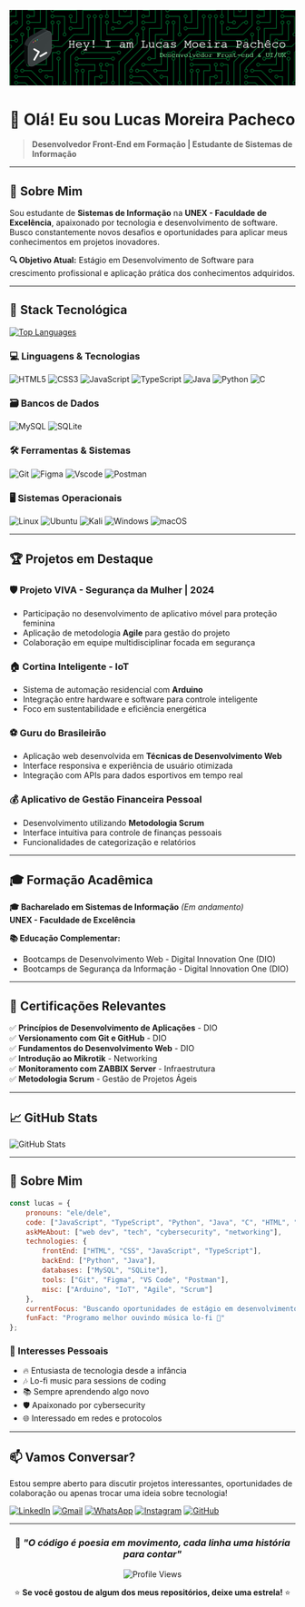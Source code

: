 ![Header](github-header-image.png)

# 👋 Olá! Eu sou Lucas Moreira Pacheco

> **Desenvolvedor Front-End em Formação | Estudante de Sistemas de Informação**

---

## 🎯 Sobre Mim

Sou estudante de **Sistemas de Informação** na **UNEX - Faculdade de Excelência**, apaixonado por tecnologia e desenvolvimento de software. Busco constantemente novos desafios e oportunidades para aplicar meus conhecimentos em projetos inovadores.

**🔍 Objetivo Atual:** Estágio em Desenvolvimento de Software para crescimento profissional e aplicação prática dos conhecimentos adquiridos.

---

## 🚀 Stack Tecnológica

[![Top Languages](https://github-readme-stats.vercel.app/api/top-langs/?username=lucaslmp2&layout=compact&theme=dracula)](https://github.com/lucaslmp2)

### 💻 Linguagens & Tecnologias
![HTML5](https://img.shields.io/badge/HTML5-E34F26?style=for-the-badge&logo=html5&logoColor=white)
![CSS3](https://img.shields.io/badge/CSS3-1572B6?style=for-the-badge&logo=css3&logoColor=white)
![JavaScript](https://img.shields.io/badge/JavaScript-F7DF1E?style=for-the-badge&logo=javascript&logoColor=black)
![TypeScript](https://img.shields.io/badge/TypeScript-007ACC?style=for-the-badge&logo=typescript&logoColor=white)
![Java](https://img.shields.io/badge/java-%23ED8B00.svg?style=for-the-badge&logo=openjdk&logoColor=white)
![Python](https://img.shields.io/badge/python-3670A0?style=for-the-badge&logo=python&logoColor=ffdd54)
![C](https://img.shields.io/badge/C-00599C?style=for-the-badge&logo=c&logoColor=white)

### 🗃️ Bancos de Dados
![MySQL](https://img.shields.io/badge/MySQL-00000F?style=for-the-badge&logo=mysql&logoColor=white)
![SQLite](https://img.shields.io/badge/SQLite-000?style=for-the-badge&logo=sqlite&logoColor=07405E)

### 🛠️ Ferramentas & Sistemas
![Git](https://img.shields.io/badge/GIT-E44C30?style=for-the-badge&logo=git&logoColor=white)
![Figma](https://img.shields.io/badge/Figma-696969?style=for-the-badge&logo=figma&logoColor=figma)
![Vscode](https://img.shields.io/badge/Vscode-007ACC?style=for-the-badge&logo=visual-studio-code&logoColor=white)
![Postman](https://img.shields.io/badge/Postman-FF6C37.svg?style=for-the-badge&logo=Postman&logoColor=white)

### 🖥️ Sistemas Operacionais
![Linux](https://img.shields.io/badge/Linux-000?style=for-the-badge&logo=linux&logoColor=FCC624)
![Ubuntu](https://img.shields.io/badge/Ubuntu-35495E?style=for-the-badge&logo=ubuntu&logoColor=2CA5E0)
![Kali](https://img.shields.io/badge/Kali-268BEE?style=for-the-badge&logo=kalilinux&logoColor=white)
![Windows](https://img.shields.io/badge/Windows-000?style=for-the-badge&logo=windows&logoColor=2CA5E0)
![macOS](https://img.shields.io/badge/mac%20os-000000?style=for-the-badge&logo=macos&logoColor=F0F0F0)

---

## 🏆 Projetos em Destaque

### 🛡️ **Projeto VIVA - Segurança da Mulher** | 2024
- Participação no desenvolvimento de aplicativo móvel para proteção feminina
- Aplicação de metodologia **Agile** para gestão do projeto
- Colaboração em equipe multidisciplinar focada em segurança

### 🏠 **Cortina Inteligente - IoT**
- Sistema de automação residencial com **Arduino**
- Integração entre hardware e software para controle inteligente
- Foco em sustentabilidade e eficiência energética

### ⚽ **Guru do Brasileirão**
- Aplicação web desenvolvida em **Técnicas de Desenvolvimento Web**
- Interface responsiva e experiência de usuário otimizada
- Integração com APIs para dados esportivos em tempo real

### 💰 **Aplicativo de Gestão Financeira Pessoal**
- Desenvolvimento utilizando **Metodologia Scrum**
- Interface intuitiva para controle de finanças pessoais
- Funcionalidades de categorização e relatórios

---

## 🎓 Formação Acadêmica

**🎓 Bacharelado em Sistemas de Informação** *(Em andamento)*  
**UNEX - Faculdade de Excelência**

**📚 Educação Complementar:**
- Bootcamps de Desenvolvimento Web - Digital Innovation One (DIO)
- Bootcamps de Segurança da Informação - Digital Innovation One (DIO)

---

## 🏅 Certificações Relevantes

✅ **Princípios de Desenvolvimento de Aplicações** - DIO  
✅ **Versionamento com Git e GitHub** - DIO  
✅ **Fundamentos do Desenvolvimento Web** - DIO  
✅ **Introdução ao Mikrotik** - Networking  
✅ **Monitoramento com ZABBIX Server** - Infraestrutura  
✅ **Metodologia Scrum** - Gestão de Projetos Ágeis  

---

## 📈 GitHub Stats

![GitHub Stats](https://github-readme-stats.vercel.app/api?username=lucaslmp2&show_icons=true&theme=dracula&include_all_commits=true&count_private=true)

---

## 🌟 Sobre Mim

```javascript
const lucas = {
    pronouns: "ele/dele",
    code: ["JavaScript", "TypeScript", "Python", "Java", "C", "HTML", "CSS"],
    askMeAbout: ["web dev", "tech", "cybersecurity", "networking"],
    technologies: {
        frontEnd: ["HTML", "CSS", "JavaScript", "TypeScript"],
        backEnd: ["Python", "Java"],
        databases: ["MySQL", "SQLite"],
        tools: ["Git", "Figma", "VS Code", "Postman"],
        misc: ["Arduino", "IoT", "Agile", "Scrum"]
    },
    currentFocus: "Buscando oportunidades de estágio em desenvolvimento",
    funFact: "Programo melhor ouvindo música lo-fi 🎵"
};
```

### 🎯 Interesses Pessoais
- 🔥 Entusiasta de tecnologia desde a infância
- 🎶 Lo-fi music para sessions de coding
- 📚 Sempre aprendendo algo novo
- 🛡️ Apaixonado por cybersecurity
- 🌐 Interessado em redes e protocolos

---

## 📫 Vamos Conversar?

Estou sempre aberto para discutir projetos interessantes, oportunidades de colaboração ou apenas trocar uma ideia sobre tecnologia!

[![LinkedIn](https://img.shields.io/badge/LinkedIn-0077B5?style=for-the-badge&logo=linkedin&logoColor=white)](https://www.linkedin.com/in/lucas-moreira-pacheco-32537620b/)
[![Gmail](https://img.shields.io/badge/Gmail-333333?style=for-the-badge&logo=gmail&logoColor=red)](mailto:lucaspachecolp2@gmail.com)
[![WhatsApp](https://img.shields.io/badge/WhatsApp-25D366?style=for-the-badge&logo=whatsapp&logoColor=white)](https://wa.me/5573988716897)
[![Instagram](https://img.shields.io/badge/-Instagram-%23E4405F?style=for-the-badge&logo=instagram&logoColor=white)](https://www.instagram.com/lucasmoreirapacheco_/)
[![GitHub](https://img.shields.io/badge/GitHub-100000?style=for-the-badge&logo=github&logoColor=white)](https://github.com/lucaslmp2)

---

<div align="center">
  
### 💭 *"O código é poesia em movimento, cada linha uma história para contar"*

![Profile Views](https://komarev.com/ghpvc/?username=lucaslmp2&style=for-the-badge&color=brightgreen)

⭐️ **Se você gostou de algum dos meus repositórios, deixe uma estrela!** ⭐️

</div>
